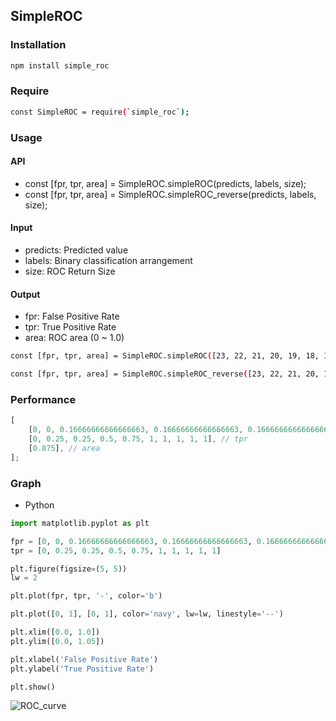 ## SimpleROC

### Installation

```bash
npm install simple_roc
```

### Require

```bash
const SimpleROC = require(`simple_roc`);
```

### Usage

#### API

-   const [fpr, tpr, area] = SimpleROC.simpleROC(predicts, labels, size);
-   const [fpr, tpr, area] = SimpleROC.simpleROC_reverse(predicts, labels, size);

#### Input

-   predicts: Predicted value
-   labels: Binary classification arrangement
-   size: ROC Return Size

#### Output

-   fpr: False Positive Rate
-   tpr: True Positive Rate
-   area: ROC area (0 ~ 1.0)

```bash
const [fpr, tpr, area] = SimpleROC.simpleROC([23, 22, 21, 20, 19, 18, 17, 16, 15, 14], [1, 1, 1, 1, 1, 0, 0, 0, 1, 0], 10);
```

```bash
const [fpr, tpr, area] = SimpleROC.simpleROC_reverse([23, 22, 21, 20, 19, 18, 17, 16, 15, 14], [0, 1, 0, 0, 0, 1, 1, 1, 1, 1], 10);
```

### Performance

```javascript
[
    [0, 0, 0.16666666666666663, 0.16666666666666663, 0.16666666666666663, 0.16666666666666663, 0.33333333333333337, 0.5, 0.6666666666666667, 1], // fpr
    [0, 0.25, 0.25, 0.5, 0.75, 1, 1, 1, 1, 1], // tpr
    [0.875], // area
];
```

### Graph

-   Python

```python
import matplotlib.pyplot as plt

fpr = [0, 0, 0.16666666666666663, 0.16666666666666663, 0.16666666666666663, 0.16666666666666663, 0.33333333333333337, 0.5, 0.6666666666666667, 1]
tpr = [0, 0.25, 0.25, 0.5, 0.75, 1, 1, 1, 1, 1]
```

```python
plt.figure(figsize=(5, 5))
lw = 2

plt.plot(fpr, tpr, '-', color='b')

plt.plot([0, 1], [0, 1], color='navy', lw=lw, linestyle='--')

plt.xlim([0.0, 1.0])
plt.ylim([0.0, 1.05])

plt.xlabel('False Positive Rate')
plt.ylabel('True Positive Rate')

plt.show()
```

![ROC_curve](https://kihyeon-hong.github.io/Collection_of_repository_images/Simple_ROC_curve/SimpleROC_feature.jpg)
